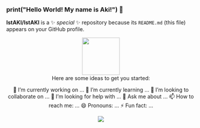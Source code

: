### print("Hello World! My name is Aki!") 👋

**IstAKI/IstAKI** is a ✨ _special_ ✨ repository because its `README.md` (this file) appears on your GitHub profile.
<div id="header" align="center">
  <img src="https://media.giphy.com/media/M9gbBd9nbDrOTu1Mqx/giphy.gif" width="100"/>
</div>
<div align="center">
Here are some ideas to get you started:

 🔭 I’m currently working on ...
 🌱 I’m currently learning ...
 👯 I’m looking to collaborate on ...
 🤔 I’m looking for help with ...
 💬 Ask me about ...
 📫 How to reach me: ...
 😄 Pronouns: ...
 ⚡ Fun fact: ...
 <div id="header" align="center">
  <img src="[https://media.giphy.com/media/okhk72wlIPb8CvFRII/giphy.gif](https://cdn.discordapp.com/attachments/863452860359639042/1017112533099884604/21.png)" >
</div>

<!--
Тут ещё ничего нету
-->
